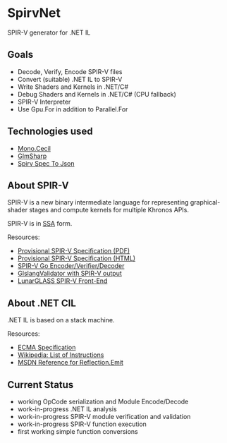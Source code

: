 # SpirvNet
SPIR-V generator for .NET IL

## Goals

* Decode, Verify, Encode SPIR-V files
* Convert (suitable) .NET IL to SPIR-V
* Write Shaders and Kernels in .NET/C#
* Debug Shaders and Kernels in .NET/C# (CPU fallback)
* SPIR-V Interpreter
* Use Gpu.For in addition to Parallel.For

## Technologies used

* [Mono.Cecil](http://www.mono-project.com/docs/tools+libraries/libraries/Mono.Cecil/)
* [GlmSharp](https://github.com/Philip-Trettner/GlmSharp)
* [Spirv Spec To Json](https://github.com/Philip-Trettner/SpirvSpecToJson)

## About SPIR-V

SPIR-V is a new binary intermediate language for representing graphical-shader stages and compute kernels for multiple Khronos APIs.

SPIR-V is in [SSA](http://en.wikipedia.org/wiki/Static_single_assignment_form) form.

Resources:
* [Provisional SPIR-V Specification (PDF)](https://www.khronos.org/registry/spir-v/specs/1.0/SPIRV.pdf)
* [Provisional SPIR-V Specification (HTML)](https://www.khronos.org/registry/spir-v/specs/1.0/SPIRV.html)
* [SPIR-V Go Encoder/Verifier/Decoder](https://github.com/jteeuwen/spirv)
* [GlslangValidator with SPIR-V output](https://www.khronos.org/opengles/sdk/tools/Reference-Compiler/)
* [LunarGLASS SPIR-V Front-End](http://www.lunarglass.org/)

## About .NET CIL

.NET IL is based on a stack machine.

Resources:
* [ECMA Specification](http://www.ecma-international.org/publications/files/ECMA-ST/ECMA-335.pdf)
* [Wikipedia: List of Instructions](https://en.wikipedia.org/wiki/List_of_CIL_instructions)
* [MSDN Reference for Reflection.Emit](https://msdn.microsoft.com/en-us/library/system.reflection.emit.opcodes_fields(v=vs.110).aspx)

## Current Status

* working OpCode serialization and Module Encode/Decode
* work-in-progress .NET IL analysis
* work-in-progress SPIR-V module verification and validation
* work-in-progress SPIR-V function execution
* first working simple function conversions
